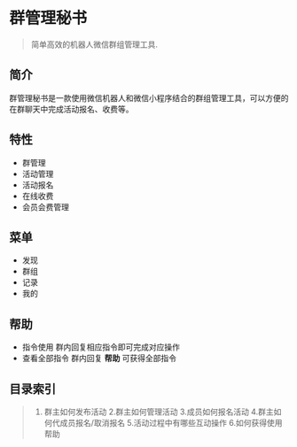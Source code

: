 # 群管理秘书

> 简单高效的机器人微信群组管理工具.

## 简介

群管理秘书是一款使用微信机器人和微信小程序结合的群组管理工具，可以方便的在群聊天中完成活动报名、收费等。

## 特性

- 群管理
- 活动管理
- 活动报名
- 在线收费
- 会员会费管理

## 菜单

- 发现
- 群组
- 记录
- 我的

## 帮助

- 指令使用
群内回复相应指令即可完成对应操作
- 查看全部指令
群内回复 **帮助** 可获得全部指令

## 目录索引

> 1. 群主如何发布活动
> 2.群主如何管理活动
> 3.成员如何报名活动
> 4.群主如何代成员报名/取消报名
> 5.活动过程中有哪些互动操作
> 6.如何获得使用帮助

